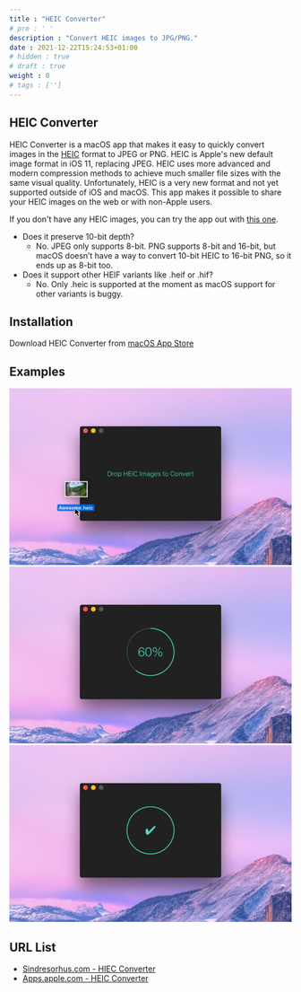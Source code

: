 ```yaml
---
title : "HEIC Converter"
# pre : ' '
description : "Convert HEIC images to JPG/PNG."
date : 2021-12-22T15:24:53+01:00
# hidden : true
# draft : true
weight : 0
# tags : ['']
---
```


## HEIC Converter

HEIC Converter is a macOS app that makes it easy to quickly convert images in the [HEIC](https://www.macworld.co.uk/feature/iphone/what-is-heic-3660408/) format to JPEG or PNG. HEIC is Apple's new default image format in iOS 11, replacing JPEG. HEIC uses more advanced and modern compression methods to achieve much smaller file sizes with the same visual quality. Unfortunately, HEIC is a very new format and not yet supported outside of iOS and macOS. This app makes it possible to share your HEIC images on the web or with non-Apple users.

If you don't have any HEIC images, you can try the app out with [this one](https://sindresorhus.com/assets/heic-converter/heic-example.heic).

* Does it preserve 10-bit depth?
  * No. JPEG only supports 8-bit. PNG supports 8-bit and 16-bit, but macOS doesn’t have a way to convert 10-bit HEIC to 16-bit PNG, so it ends up as 8-bit too.
* Does it support other HEIF variants like .heif or .hif?
  * No. Only .heic is supported at the moment as macOS support for other variants is buggy.

## Installation

Download HEIC Converter from [macOS App Store](https://apps.apple.com/app/id1294126402)

## Examples

![Example](images/screenshot1.jpeg)
![Example](images/screenshot2.jpeg)
![Example](images/screenshot3.jpeg)

## URL List

- [Sindresorhus.com - HIEC Converter](https://sindresorhus.com/heic-converter)
- [Apps.apple.com - HEIC Converter](https://apps.apple.com/app/id1294126402)
